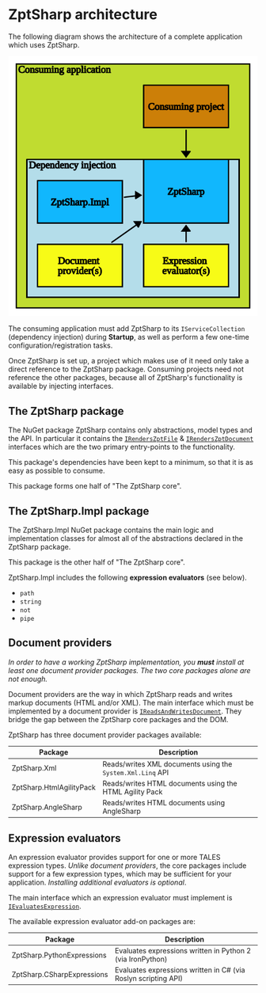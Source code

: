 # ZptSharp architecture
The following diagram shows the architecture of a complete application which uses ZptSharp.

![Architecture diagram](../images/ZptSharpArchitecture.svg)

The consuming application must add ZptSharp to its `IServiceCollection` (dependency injection) during **Startup**, as well as perform a few one-time configuration/registration tasks.

Once ZptSharp is set up, a project which makes use of it need only take a direct reference to the ZptSharp package. Consuming projects need not reference the other packages, because all of ZptSharp's functionality is available by injecting interfaces.

## The ZptSharp package
The NuGet package ZptSharp contains only abstractions, model types and the API. In particular it contains the [`IRendersZptFile`] & [`IRendersZptDocument`] interfaces which are the two primary entry-points to the functionality.

This package's dependencies have been kept to a minimum, so that it is as easy as possible to consume.

This package forms one half of "The ZptSharp core".

[`IRendersZptFile`]: xref:ZptSharp.IRendersZptFile
[`IRendersZptDocument`]: xref:ZptSharp.IRendersZptDocument

## The ZptSharp.Impl package
The ZptSharp.Impl NuGet package contains the main logic and implementation classes for almost all of the abstractions declared in the ZptSharp package.

This package is the other half of "The ZptSharp core".

ZptSharp.Impl includes the following **expression evaluators** (see below).

* `path`
* `string`
* `not`
* `pipe`

## Document providers
_In order to have a working ZptSharp implementation, you **must** install at least one document provider packages. The two core packages alone are not enough._

Document providers are the way in which ZptSharp reads and writes markup documents (HTML and/or XML). The main interface which must be implemented by a document provider is [`IReadsAndWritesDocument`]. They bridge the gap between the ZptSharp core packages and the DOM.

ZptSharp has three document provider packages available:

| Package                  | Description |
| -------                  | ----------- |
| ZptSharp.Xml             | Reads/writes XML documents using the `System.Xml.Linq` API |
| ZptSharp.HtmlAgilityPack | Reads/writes HTML documents using the HTML Agility Pack |
| ZptSharp.AngleSharp      | Reads/writes HTML documents using AngleSharp |

[`IReadsAndWritesDocument`]: xref:ZptSharp.Dom.IReadsAndWritesDocument

## Expression evaluators
An expression evaluator provides support for one or more TALES expression types. _Unlike document providers_, the core packages include support for a few expression types, which may be sufficient for your application. _Installing additional evaluators is optional_.

The main interface which an expression evaluator must implement is [`IEvaluatesExpression`].

The available expression evaluator add-on packages are:

| Package | Description |
| ------- | ----------- |
| ZptSharp.PythonExpressions | Evaluates expressions written in Python 2 (via IronPython) |
| ZptSharp.CSharpExpressions | Evaluates expressions written in C# (via Roslyn scripting API) |

[`IEvaluatesExpression`]: xref:ZptSharp.Expressions.IEvaluatesExpression